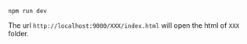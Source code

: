 ```
npm run dev
```

The url `http://localhost:9000/XXX/index.html` will open the html of `XXX` folder.

